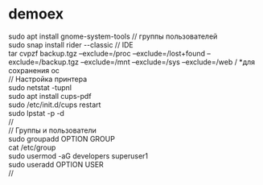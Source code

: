 # demoex
sudo apt install gnome-system-tools // группы пользователей  
sudo snap install rider --classic // IDE  
tar cvpzf backup.tgz –exclude=/proc –exclude=/lost+found –exclude=/backup.tgz –exclude=/mnt –exclude=/sys –exclude=/web /  *для сохранения ос  
// Настройка принтера  
sudo netstat -tupnl  
sudo apt install cups-pdf  
sudo /etc/init.d/cups restart  
sudo lpstat -p -d  
//  
// Группы и пользователи  
sudo groupadd OPTION GROUP  
cat /etc/group  
sudo usermod -aG developers superuser1  
sudo useradd OPTION USER  
//  
